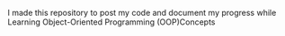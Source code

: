 I made this repository to post my code and document my progress while Learning 
 Object-Oriented Programming (OOP)Concepts
